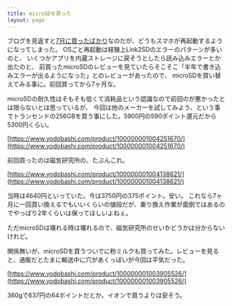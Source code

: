 ```yaml
---
title: microSDを買った
layout: page
---
```

ブログを見返すと[7月に買ったばかり](https://karino2.github.io/2020/07/09/migrate_microsd.html)なのだが、どうもスマホが再起動するようになってしまった。
OSごと再起動は経験上Link2SDのエラーのパターンが多いのと、
いくつかアプリを内蔵ストレージに戻そうとしたら読み込みエラーとか出たのと、
前買ったmicroSDのレビューを見ていたらそこそこ「半年で書き込みエラーが出るようになった」とのレビューがあったので、
microSDを買い替えてみる事に。前回買ってから7ヶ月な。

microSDの耐久性はそもそも低くて消耗品という認識なので前回のが悪かったとは限らないとは思っているが、
今回は他のメーカーを試してみよう、という事でトランセンドの256GBを買う事にした。5900円の590ポイント還元だから5300円くらい。

[https://www.yodobashi.com/product/100000001004251670/](https://www.yodobashi.com/product/100000001004251670/)


前回買ったのは磁気研究所の、たぶんこれ。

[https://www.yodobashi.com/product/100000001004138621/](https://www.yodobashi.com/product/100000001004138621/)

当時は4640円といっていた。今は3750円の375ポイント。安い。
これなら7ヶ月に一回買い換えるでもいいくらいの値段だが、乗り換え作業が面倒ではあるのでやっぱり2年くらいは保ってほしいよねぇ。

ただmicroSDは壊れる時は壊れるので、磁気研究所のせいかどうかは分からないけれど。

関係無いが、microSDを買うついでに粉ミルクも買ってみた。レビューを見ると、通販だとたまに輸送中に穴があくっぽいが今回は平気だった。

[https://www.yodobashi.com/product/100000001003905526/](https://www.yodobashi.com/product/100000001003905526/)

360gで637円の64ポイントだとか。イオンで買うよりは安そう。